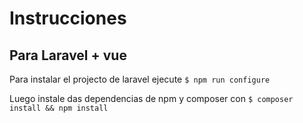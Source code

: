 # Instrucciones

## Para Laravel + vue

Para instalar el projecto de laravel ejecute `$ npm run configure`

Luego instale das dependencias de npm y composer con `$ composer install && npm install`


